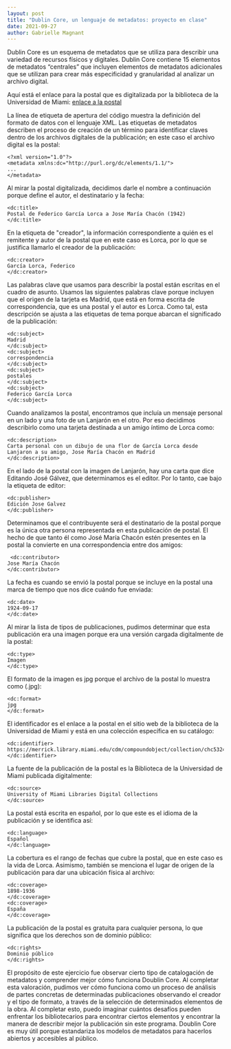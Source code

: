 ```yaml
---
layout: post
title: "Dublin Core, un lenguaje de metadatos: proyecto en clase"
date: 2021-09-27
author: Gabrielle Magnant
---
```


Dublin Core es un esquema de metadatos que se utiliza para describir una variedad de recursos físicos y digitales. Dublin Core contiene 15 elementos de metadatos “centrales” que incluyen elementos de metadatos adicionales que se utilizan para crear más especificidad y granularidad al analizar un archivo digital.

Aquí está el enlace para la postal que es digitalizada por la biblioteca de la Universidad de Miami: [enlace a la postal](https://merrick.library.miami.edu/cdm/compoundobject/collection/chc5324/id/31/rec/19)


La línea de etiqueta de apertura del código muestra la definición del formato de datos con el lenguaje XML. Las etiquetas de metadatos describen el proceso de creación de un término para identificar claves dentro de los archivos digitales de la publicación; en este caso el archivo digital es la postal:

````
<?xml version="1.0"?>
<metadata xmlns:dc="http://purl.org/dc/elements/1.1/">
...
</metadata>
````

Al mirar la postal digitalizada, decidimos darle el nombre a continuación porque define el autor, el destinatario y la fecha:
````
<dc:title> 
Postal de Federico García Lorca a Jose María Chacón (1942)
</dc:title> 
````
  
En la etiqueta de "creador", la información correspondiente a quién es el remitente y autor de la postal que en este caso es Lorca, por lo que se justifica llamarlo el creador de la publicación:
````
<dc:creator> 
García Lorca, Federico
</dc:creator> 
````
    
Las palabras clave que usamos para describir la postal están escritas en el cuadro de asunto. Usamos las siguientes palabras clave porque incluyen que el origen de la tarjeta es Madrid, que está en forma escrita de correspondencia, que es una postal y el autor es Lorca. Como tal, esta descripción se ajusta a las etiquetas de tema porque abarcan el significado de la publicación:
````
<dc:subject> 
Madrid
</dc:subject>
<dc:subject> 
correspondencia
</dc:subject>
<dc:subject> 
postales
</dc:subject>
<dc:subject> 
Federico García Lorca
</dc:subject>
````

Cuando analizamos la postal, encontramos que incluía un mensaje personal en un lado y una foto de un Lanjarón en el otro. Por eso decidimos describirlo como una tarjeta destinada a un amigo íntimo de Lorca como:
````
<dc:description> 
Carta personal con un dibujo de una flor de García Lorca desde Lanjaron a su amigo, Jose María Chacón en Madrid
</dc:description>
 ````
 
En el lado de la postal con la imagen de Lanjarón, hay una carta que dice Editando José Gálvez, que determinamos es el editor. Por lo tanto, cae bajo la etiqueta de editor: 
````
<dc:publisher> 
Edición Jose Galvez
</dc:publisher>
````

Determinamos que el contribuyente será el destinatario de la postal porque es la única otra persona representada en esta publicación de postal. El hecho de que tanto él como José María Chacón estén presentes en la postal la convierte en una correspondencia entre dos amigos:
````
 <dc:contributor>
Jose María Chacón
</dc:contributor>
````

La fecha es cuando se envió la postal porque se incluye en la postal una marca de tiempo que nos dice cuándo fue enviada:
````
<dc:date> 
1924-09-17
</dc:date>
````
    
Al mirar la lista de tipos de publicaciones, pudimos determinar que esta publicación era una imagen porque era una versión cargada digitalmente de la postal:
````
<dc:type>
Imagen
</dc:type>
````

El formato de la imagen es jpg porque el archivo de la postal lo muestra como (.jpg):
````
<dc:format>
jpg
</dc:format>
````
    
El identificador es el enlace a la postal en el sitio web de la biblioteca de la Universidad de Miami y está en una colección específica en su catálogo:
````
<dc:identifier> 
https://merrick.library.miami.edu/cdm/compoundobject/collection/chc5324/id/31/rec/19
</dc:identifier>
````

La fuente de la publicación de la postal es la Biblioteca de la Universidad de Miami publicada digitalmente:
 ````
<dc:source>
University of Miami Libraries Digital Collections
</dc:source>
````

La postal está escrita en español, por lo que este es el idioma de la publicación y se identifica así:
````
<dc:language>
Español
</dc:language>
````



La cobertura es el rango de fechas que cubre la postal, que en este caso es la vida de Lorca. Asimismo, también se menciona el lugar de origen de la publicación para dar una ubicación física al archivo:
````
<dc:coverage> 
1898-1936
</dc:coverage>
<dc:coverage> 
España
</dc:coverage>
````

La publicación de la postal es gratuita para cualquier persona, lo que significa que los derechos son de dominio público:
````
<dc:rights> 
Dominio público
</dc:rights>
````


El propósito de este ejercicio fue observar cierto tipo de catalogación de metadatos y comprender mejor cómo funciona Doublin Core. Al completar esta valoración, pudimos ver cómo funciona como un proceso de análisis de partes concretas de determinadas publicaciones observando el creador y el tipo de formato, a través de la selección de determinados elementos de la obra. Al completar esto, puedo imaginar cuántos desafíos pueden enfrentar los bibliotecarios para encontrar ciertos elementos y encontrar la manera de describir mejor la publicación sin este programa. Doublin Core es muy útil porque estandariza los modelos de metadatos para hacerlos abiertos y accesibles al público.

